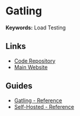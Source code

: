 # Gatling

**Keywords:** Load Testing

## Links

- [Code Repository](https://github.com/gatling/gatling)
- [Main Website](https://gatling.io/open-source/)

## Guides

- [Gatling - Reference](https://gatling.io/docs/gatling/reference/current/)
- [Self-Hosted - Reference](https://gatling.io/docs/enterprise/self-hosted/reference/current/)
